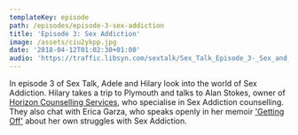 ```yaml
---
templateKey: episode
path: /episodes/episode-3-sex-addiction
title: 'Episode 3: Sex Addiction'
image: /assets/ciu2ykpp.jpg
date: '2018-04-12T01:02:30+01:00'
audio: 'https://traffic.libsyn.com/sextalk/Sex_Talk_Episode_3-_Sex_and_Addiction.mp3'
---
```

In episode 3 of Sex Talk, Adele and Hilary look into the world of Sex Addiction. Hilary takes a trip to Plymouth and talks to Alan Stokes, owner of [Horizon Counselling Services](http://www.horizonplymouth.co.uk/), who specialise in Sex Addiction counselling. They also chat with Erica Garza, who speaks openly in her memoir ['Getting Off'](http://www.ericagarza.com/) about her own struggles with Sex Addiction.
